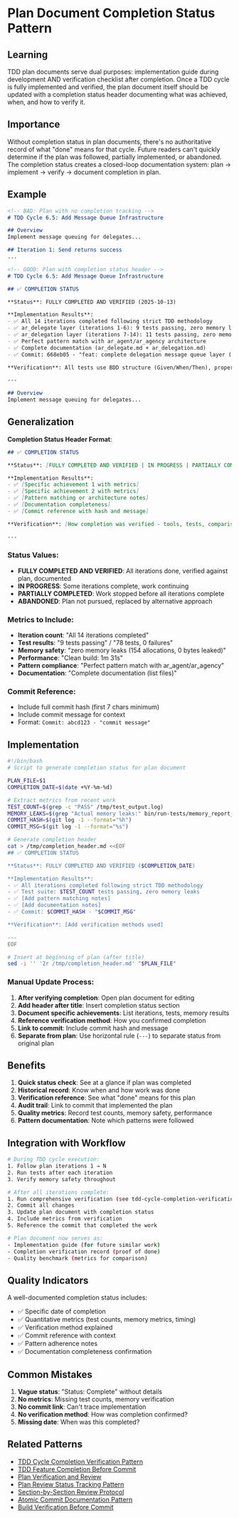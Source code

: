 # Plan Document Completion Status Pattern

## Learning
TDD plan documents serve dual purposes: implementation guide during development AND verification checklist after completion. Once a TDD cycle is fully implemented and verified, the plan document itself should be updated with a completion status header documenting what was achieved, when, and how to verify it.

## Importance
Without completion status in plan documents, there's no authoritative record of what "done" means for that cycle. Future readers can't quickly determine if the plan was followed, partially implemented, or abandoned. The completion status creates a closed-loop documentation system: plan → implement → verify → document completion in plan.

## Example
```markdown
<!-- BAD: Plan with no completion tracking -->
# TDD Cycle 6.5: Add Message Queue Infrastructure

## Overview
Implement message queuing for delegates...

## Iteration 1: Send returns success
...
```

```markdown
<!-- GOOD: Plan with completion status header -->
# TDD Cycle 6.5: Add Message Queue Infrastructure

## ✅ COMPLETION STATUS

**Status**: FULLY COMPLETED AND VERIFIED (2025-10-13)

**Implementation Results**:
- ✅ All 14 iterations completed following strict TDD methodology
- ✅ ar_delegate layer (iterations 1-6): 9 tests passing, zero memory leaks (46 allocations, 0 bytes leaked)
- ✅ ar_delegation layer (iterations 7-14): 11 tests passing, zero memory leaks (154 allocations, 0 bytes leaked)
- ✅ Perfect pattern match with ar_agent/ar_agency architecture
- ✅ Complete documentation (ar_delegate.md + ar_delegation.md)
- ✅ Commit: 668eb05 - "feat: complete delegation message queue layer (TDD Cycle 6.5)"

**Verification**: All tests use BDD structure (Given/When/Then), proper ownership semantics (take_ownership → owns while queued → drop_ownership), and zero memory leaks confirmed via memory tracking reports.

---

## Overview
Implement message queuing for delegates...
```

## Generalization
**Completion Status Header Format**:

```markdown
## ✅ COMPLETION STATUS

**Status**: [FULLY COMPLETED AND VERIFIED | IN PROGRESS | PARTIALLY COMPLETED | ABANDONED] (YYYY-MM-DD)

**Implementation Results**:
- ✅ [Specific achievement 1 with metrics]
- ✅ [Specific achievement 2 with metrics]
- ✅ [Pattern matching or architecture notes]
- ✅ [Documentation completeness]
- ✅ [Commit reference with hash and message]

**Verification**: [How completion was verified - tools, tests, comparisons]

---
```

### Status Values:
- **FULLY COMPLETED AND VERIFIED**: All iterations done, verified against plan, documented
- **IN PROGRESS**: Some iterations complete, work continuing
- **PARTIALLY COMPLETED**: Work stopped before all iterations complete
- **ABANDONED**: Plan not pursued, replaced by alternative approach

### Metrics to Include:
- **Iteration count**: "All 14 iterations completed"
- **Test results**: "9 tests passing" / "78 tests, 0 failures"
- **Memory safety**: "zero memory leaks (154 allocations, 0 bytes leaked)"
- **Performance**: "Clean build: 1m 31s"
- **Pattern compliance**: "Perfect pattern match with ar_agent/ar_agency"
- **Documentation**: "Complete documentation (list files)"

### Commit Reference:
- Include full commit hash (first 7 chars minimum)
- Include commit message for context
- Format: `Commit: abcd123 - "commit message"`

## Implementation
```bash
#!/bin/bash
# Script to generate completion status for plan document

PLAN_FILE=$1
COMPLETION_DATE=$(date +%Y-%m-%d)

# Extract metrics from recent work
TEST_COUNT=$(grep -c "PASS" /tmp/test_output.log)
MEMORY_LEAKS=$(grep "Actual memory leaks:" bin/run-tests/memory_report_*.log | grep -o "[0-9]* (")
COMMIT_HASH=$(git log -1 --format="%h")
COMMIT_MSG=$(git log -1 --format="%s")

# Generate completion header
cat > /tmp/completion_header.md <<EOF
## ✅ COMPLETION STATUS

**Status**: FULLY COMPLETED AND VERIFIED ($COMPLETION_DATE)

**Implementation Results**:
- ✅ All iterations completed following strict TDD methodology
- ✅ Test suite: $TEST_COUNT tests passing, zero memory leaks
- ✅ [Add pattern matching notes]
- ✅ [Add documentation notes]
- ✅ Commit: $COMMIT_HASH - "$COMMIT_MSG"

**Verification**: [Add verification methods used]

---
EOF

# Insert at beginning of plan (after title)
sed -i '' '2r /tmp/completion_header.md' "$PLAN_FILE"
```

### Manual Update Process:
1. **After verifying completion**: Open plan document for editing
2. **Add header after title**: Insert completion status section
3. **Document specific achievements**: List iterations, tests, memory results
4. **Reference verification method**: How you confirmed completion
5. **Link to commit**: Include commit hash and message
6. **Separate from plan**: Use horizontal rule (`---`) to separate status from original plan

## Benefits
1. **Quick status check**: See at a glance if plan was completed
2. **Historical record**: Know when and how work was done
3. **Verification reference**: See what "done" means for this plan
4. **Audit trail**: Link to commit that implemented the plan
5. **Quality metrics**: Record test counts, memory safety, performance
6. **Pattern documentation**: Note which patterns were followed

## Integration with Workflow
```bash
# During TDD cycle execution:
1. Follow plan iterations 1 → N
2. Run tests after each iteration
3. Verify memory safety throughout

# After all iterations complete:
1. Run comprehensive verification (see tdd-cycle-completion-verification-pattern.md)
2. Commit all changes
3. Update plan document with completion status
4. Include metrics from verification
5. Reference the commit that completed the work

# Plan document now serves as:
- Implementation guide (for future similar work)
- Completion verification record (proof of done)
- Quality benchmark (metrics for comparison)
```

## Quality Indicators
A well-documented completion status includes:
- ✅ Specific date of completion
- ✅ Quantitative metrics (test counts, memory metrics, timing)
- ✅ Verification method explained
- ✅ Commit reference with context
- ✅ Pattern adherence notes
- ✅ Documentation completeness confirmation

## Common Mistakes
1. **Vague status**: "Status: Complete" without details
2. **No metrics**: Missing test counts, memory verification
3. **No commit link**: Can't trace implementation
4. **No verification method**: How was completion confirmed?
5. **Missing date**: When was this completed?

## Related Patterns
- [TDD Cycle Completion Verification Pattern](tdd-cycle-completion-verification-pattern.md)
- [TDD Feature Completion Before Commit](tdd-feature-completion-before-commit.md)
- [Plan Verification and Review](plan-verification-and-review.md)
- [Plan Review Status Tracking Pattern](plan-review-status-tracking.md)
- [Section-by-Section Review Protocol](section-by-section-review-protocol.md)
- [Atomic Commit Documentation Pattern](atomic-commit-documentation-pattern.md)
- [Build Verification Before Commit](build-verification-before-commit.md)
